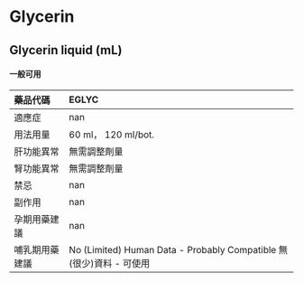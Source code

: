# Glycerin

## Glycerin liquid (mL)

#### 一般可用

| 藥品代碼       | EGLYC                                                               |
|:---------------|:--------------------------------------------------------------------|
| 適應症         | nan                                                                 |
| 用法用量       | 60 ml， 120 ml/bot.                                                 |
| 肝功能異常     | 無需調整劑量                                                        |
| 腎功能異常     | 無需調整劑量                                                        |
| 禁忌           | nan                                                                 |
| 副作用         | nan                                                                 |
| 孕期用藥建議   | nan                                                                 |
| 哺乳期用藥建議 | No (Limited) Human Data - Probably Compatible 無(很少)資料 - 可使用 |

